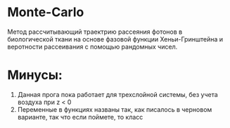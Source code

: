 # Monte-Carlo
Метод рассчитывающий траектрию рассеяния фотонов в биологической ткани на основе фазовой функции Хеньи-Гринштейна и веротности рассеивания с помощью рандомных чисел.
# Минусы:
1) Данная прога пока работает для трехслойной системы, без учета воздуха при z < 0
2) Переменные в функциях названы так, как писалось в черновом варианте, так что если поймете, то класс  
